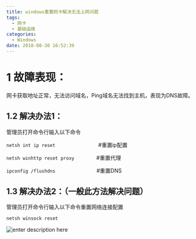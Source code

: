 ```yaml
---
title: windows重置网卡解决无法上网问题
tags:
  - 网卡
  - 基础运维
categories:
  - Windows
date: 2018-08-30 16:52:39
---
```


# 1 故障表现：
<!--more-->
网卡获取地址正常，无法访问域名，Ping域名无法找到主机，表现为DNS故障。

## 1.2 解决办法1：

管理员打开命令行输入以下命令

`netsh int ip reset `                           #重置ip配置

`netsh winhttp reset proxy `             #重置代理

`ipconfig /flushdns  `                        #重置DNS

## 1.3 解决办法2：（一般此方法解决问题）

管理员打开命令行输入以下命令重置网络连接配置

`netsh winsock reset`

![enter description here](1.png)